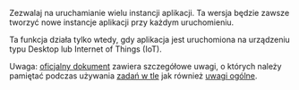 ﻿Zezwalaj na uruchamianie wielu instancji aplikacji. Ta wersja będzie zawsze tworzyć nowe instancje aplikacji przy każdym uruchomieniu.

Ta funkcja działa tylko wtedy, gdy aplikacja jest uruchomiona na urządzeniu typu Desktop lub Internet of Things (IoT).

Uwaga: [oficjalny dokument](https://docs.microsoft.com/en-us/windows/uwp/launch-resume/multi-instance-uwp) zawiera szczegółowe uwagi, o których należy pamiętać podczas używania [zadań w tle](https://docs.microsoft.com/en-us/windows/uwp/launch-resume/multi-instance-uwp#background-tasks-and-multi-instancing) jak również [uwagi ogólne](https://docs.microsoft.com/en-us/windows/uwp/launch-resume/multi-instance-uwp#additional-considerations).
